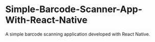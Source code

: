 # Simple-Barcode-Scanner-App-With-React-Native
A simple barcode scanning application developed with React Native.
